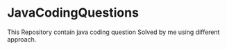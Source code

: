 # JavaCodingQuestions
This Repository contain java coding question Solved by me using different approach.
